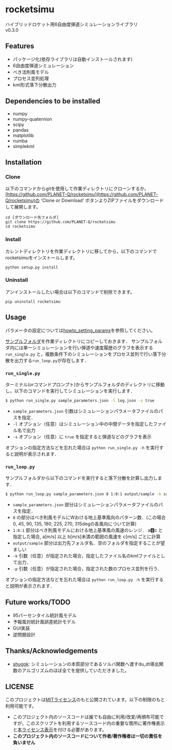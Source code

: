 # rocketsimu
ハイブリッドロケット用6自由度弾道シミュレーションライブラリ  
v0.3.0

## Features
- パッケージ化(依存ライブラリは自動インストールされます)
- 6自由度弾道シミュレーション
- べき法則風モデル
- プロセス並列処理
- kml形式落下分散出力

## Dependencies to be installed
- numpy
- numpy-quaternion
- scipy
- pandas
- matplotlib
- numba
- simplekml

## Installation
### Clone
以下のコマンドからgitを使用して作業ディレクトリにクローンするか，
[https://github.com/PLANET-Q/rocketsimu](https://github.com/PLANET-Q/rocketsimu)の 'Clone or Download' ボタンよりZIPファイルをダウンロードして展開します。
```
cd [ダウンロード先フォルダ]
git clone https://github.com/PLANET-Q/rocketsimu
cd rocketsimu
```

### Install
カレントディレクトリを作業ディレクトリに移してから，以下のコマンドでrocketsimuをインストールします。
```
python setup.py install
```

### Uninstall
アンインストールしたい場合は以下のコマンドで削除できます。
```
pip uninstall rocketsimu
```

## Usage

パラメータの設定については[howto_setting_params](https://github.com/PLANET-Q/rocketsimu/blob/master/docs/howto_setting_params.md)を参照してください。

[サンプルフォルダ](https://github.com/PLANET-Q/rocketsimu/blob/master/samples/)を作業ディレクトリにコピーしておきます．
サンプルフォルダ内には単一シミュレーションを行い弾道や速度履歴のグラフを表示する`run_single.py` と，複数条件下のシミュレーションをプロセス並列で行い落下分散を出力する`run_loop.py`が存在します．

### `run_single.py`

ターミナル(orコマンドプロンプト)からサンプルフォルダのディレクトリに移動し，以下のコマンドを実行してシミュレーションを実行します．

```run_single.sh
$ python run_single.py sample_parameters.json -l log.json -s true 
```

- `sample_parameters.json` 引数はシミュレーションパラメータファイルのパスを指定．
- `-l` オプション（任意）はシミュレーション中の中間データを指定したファイル名で出力
- `-s` オプション（任意）に `true` を指定すると弾道などのグラフを表示

オプションの指定方法などを忘れた場合は `python run_single.py -h` を実行すると説明が表示されます．

### `run_loop.py`

サンプルフォルダから以下のコマンドを実行すると落下分散を計算し出力します．

```run_single.sh
$ python run_loop.py sample_parameters.json 8 1:8:1 output/sample -k sample_scatter.kml -p 8
```
- `sample_parameters.json` 部分はシミュレーションパラメータファイルのパスを指定．
- `8` の部分はべき則風モデルにWおける地上基準風向のパターン数．(この場合0, 45, 90, 135, 180, 225, 270, 315degの各風向について計算)
- `1:8:1` 部分はべき則風モデルにおける地上基準風の風速のレンジ．
a:b:c と指定した場合, a[m/s] 以上 b[m/s]未満の範囲の風速を c[m/s] ごとに計算
- `output/sample` 部分は出力先フォルダ名．空のフォルダを指定することが望ましい
- `-k` 引数（任意）が指定された場合，指定したファイル名のkmlファイルとして出力．
- `-p` 引数（任意）が指定された場合，指定された数のプロセス並列を行う．

オプションの指定方法などを忘れた場合は `python run_loop.py -h` を実行すると説明が表示されます．

## Future works/TODO
- 95パーセンタイル統計風モデル
- 予報風対統計風誤差統計モデル
- GUI実装
- 逆問題設計

## Thanks/Acknowledgements
- [shugok](https://github.com/shugok): シミュレーションの本質部分であるソルバ関数へ渡すdu_dt導出関数のアルゴリズムのほぼ全てを提供していただきました。

## LICENSE
このプロジェクトは[MITライセンス](https://github.com/PLANET-Q/rocketsimu/blob/master/LICENSE)のもと公開されています。以下の制限のもと利用可能です。
- このプロジェクト内のソースコードは誰でも自由に利用/改変/再頒布可能ですが，このスクリプトを利用するソースコード内の重要な箇所に著作権表示と[本ライセンス表示](https://github.com/PLANET-Q/TrajecSimu2/blob/master/LICENSE)を付ける必要があります。  
- **このプロジェクト内のソースコードについて作者/著作権者は一切の責任を負いません**